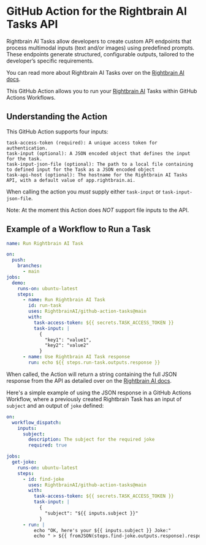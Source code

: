 # GitHub Action for the Rightbrain AI Tasks API

Rightbrain AI Tasks allow developers to create custom API endpoints that process multimodal inputs (text and/or images) using predefined prompts. These endpoints generate structured, configurable outputs, tailored to the developer’s specific requirements.

You can read more about Rightbrain AI Tasks over on the [Rightbrain AI docs](https://docs.rightbrain.ai).

This GitHub Action allows you to run your [Rightbrain AI](https://rightbrain.ai/) Tasks within GitHub Actions Workflows.

## Understanding the Action

This GitHub Action supports four inputs:

    task-access-token (required): A unique access token for authentication.
    task-input (optional): A JSON encoded object that defines the input for the task.
    task-input-json-file (optional): The path to a local file containing to defined input for the Task as a JSON encoded object
    task-api-host (optional): The hostname for the Rightbrain AI Tasks API, with a default value of app.rightbrain.ai.

When calling the action you _must_ supply either `task-input` or `task-input-json-file`.

Note: At the moment this Action does _NOT_ support file inputs to the API.

## Example of a Workflow to Run a Task

```yaml
name: Run Rightbrain AI Task

on:
  push:
    branches:
      - main
jobs:
  demo:
    runs-on: ubuntu-latest
    steps:
      - name: Run Rightbrain AI Task
        id: run-task
        uses: RightbrainAI/github-action-tasks@main
        with:
          task-access-token: ${{ secrets.TASK_ACCESS_TOKEN }}
          task-input: |
            {
              "key1": "value1",
              "key2": "value2"
            }
      - name: Use Rightbrain AI Task response
        run: echo ${{ steps.run-task.outputs.response }}
```

When called, the Action will return a string containing the full JSON response from the API as detailed over on the [Rightbrain AI docs](https://rightbrain.docs.buildwithfern.com/api-reference/tasks/run-task).

Here's a simple example of using the JSON response in a GitHub Actions Workflow, where a previously created Rightbrain Task has an input of `subject` and an output of `joke` defined:

```yaml
on:
  workflow_dispatch:
    inputs:
      subject:
        description: The subject for the required joke
        required: true

jobs:
  get-joke:
    runs-on: ubuntu-latest
    steps:
      - id: find-joke
        uses: RightbrainAI/github-action-tasks@main
        with:
          task-access-token: ${{ secrets.TASK_ACCESS_TOKEN }}
          task-input: |
            {
              "subject": "${{ inputs.subject }}"
            }
      - run: |
          echo "OK, here's your ${{ inputs.subject }} Joke:"
          echo " > ${{ fromJSON(steps.find-joke.outputs.response).response.joke }}"
```
